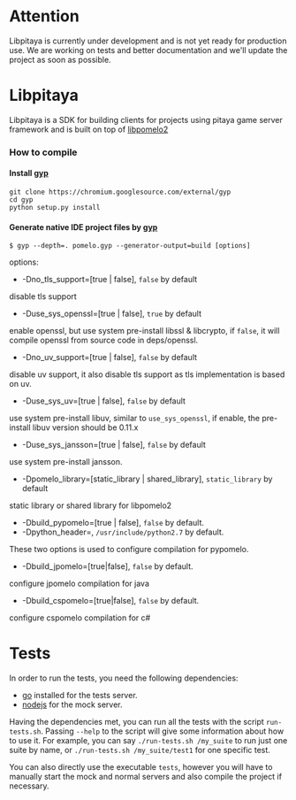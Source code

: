 Attention
=========

Libpitaya is currently under development and is not yet ready for production use. We are working on tests and better documentation and we'll update the project as soon as possible.

Libpitaya
=========

Libpitaya is a SDK for building clients for projects using pitaya game server framework and is built on top of [libpomelo2](https://github.com/NetEase/libpomelo2)

### How to compile 

#### Install [gyp](https://gyp.gsrc.io/)
```
git clone https://chromium.googlesource.com/external/gyp
cd gyp
python setup.py install

```
#### Generate native IDE project files by [gyp](https://gyp.gsrc.io/)

    $ gyp --depth=. pomelo.gyp --generator-output=build [options]

options:


- -Dno_tls_support=[true | false], `false` by default

disable tls support

- -Duse_sys_openssl=[true | false], `true` by default

enable openssl, but use system pre-install libssl & libcrypto, if `false`, it will compile openssl from source code in deps/openssl.

- -Dno_uv_support=[true | false], `false` by default

disable uv support, it also disable tls support as tls implementation is based on uv.

- -Duse_sys_uv=[true | false], `false` by default

use system pre-install libuv, similar to `use_sys_openssl`, if enable, the pre-install libuv version should be 0.11.x

- -Duse_sys_jansson=[true | false], `false` by default

use system pre-install jansson.

- -Dpomelo_library=[static_library | shared_library], `static_library` by default

static library or shared library for libpomelo2

- -Dbuild_pypomelo=[true | false], `false` by default.
- -Dpython_header=<include path>, `/usr/include/python2.7` by default.

These two options is used to configure compilation for pypomelo.

- -Dbuild_jpomelo=[true|false], `false` by default.

configure jpomelo compilation for java

- -Dbuild_cspomelo=[true|false], `false` by default.

configure cspomelo compilation for c#

Tests
=====

In order to run the tests, you need the following dependencies:
- [go](https://golang.org) installed for the tests server.
- [nodejs](https://nodejs.org) for the mock server.

Having the dependencies met, you can run all the tests with the script `run-tests.sh`. Passing
`--help` to the script will give some information about how to use it. For example, you can say
`./run-tests.sh /my_suite` to run just one suite by name, or `./run-tests.sh /my_suite/test1` for
one specific test.

You can also directly use the executable `tests`, however you will have to manually start the mock and normal
servers and also compile the project if necessary.

